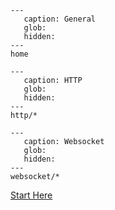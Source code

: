<!-- Syntax cheat sheet: https://jupyterbook.org/reference/cheatsheet.html -->

```{toctree}
---
   caption: General
   glob:
   hidden:
---
home
```

```{toctree}
---
   caption: HTTP
   glob:
   hidden:
---
http/*
```

```{toctree}
---
   caption: Websocket
   glob:
   hidden:
---
websocket/*
```

[Start Here](home.md)
